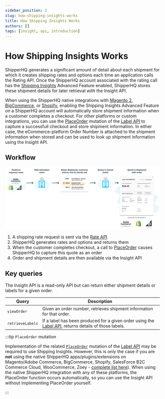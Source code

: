```yaml
---
sidebar_position: 2
slug: how-shipping-insights-works
title: How Shipping Insights Works
authors: []
tags: [insight, api, introduction]
---
```


# How Shipping Insights Works

ShipperHQ generates a significant amount of detail about each shipment for which it creates shipping rates and options each time an application calls the Rating API. Once the ShipperHQ account associated with the rating call has the [Shipping Insights](https://docs.shipperhq.com/shipping-insights-configuration/#Requirements) Advanced Feature enabled, ShipperHQ stores these shipment details for later retrieval with the Insight API.

When using the ShipperHQ native integrations with [Magento 2](https://docs.shipperhq.com/installing-magento-2-shipperhq-extension/), [BigCommerce](https://docs.shipperhq.com/setup-shipperhq-bigcommerce-store/), or [Shopify](https://docs.shipperhq.com/connect-shopify-shipperhq/), enabling the Shipping Insights Advanced Feature on a ShipperHQ account will automatically store shipment information when a customer completes a checkout. For other platforms or custom integrations, you can use the [PlaceOrder](place-order) mutation of the [Label API](../label/overview/) to capture a successfull checkout and store shipment information. In either case, the eCommerce-platform Order Number is attached to the shipment information when stored and can be used to look up shipment information using the Insight API.

## Workflow
![Insights workflow](./insight-workflow.png)

1. A shipping rate request is sent via the [Rate API](../rate/overview/)
2. ShipperHQ generates rates and options and returns them
3. When the customer completes checkout, a call to [PlaceOrder](place-order) causes ShipperHQ to capture this quote as an order
4. Order and shipment details are then available via the Insight API

## Key queries
The Insight API is a read-only API but can return either shipment details or labels for a given order.

| Query                      | Description         |
| ---------------------------|---------------------|
| `viewOrder`    |	Given an order number, retrieves shipment information for that order. |
| `retrieveLabels`	| If a label has been produced for a given order using the [Label API](../label/overview), returns details of those labels. |

:::tip `PlaceOrder` mutation

Implementation of the related [`PlaceOrder`](place-order) mutation of the [Label API](../label/overview/) may be required to use Shipping Insights. However, this is only the case if you are **not** using the native ShipperHQ apps/plugins/extensions on Magento/Adobe Commerce, BigCommerce, Shopify, SalesForce B2C Commerce Cloud, WooCommerce, Zoey - [complete list here](https://shipperhq.com/pricing)). When using the native ShipperHQ integration with any of these platforms, the PlaceOrder function occurs automatically, so you can use the Insight API without implementing PlaceOrder yourself.

:::

